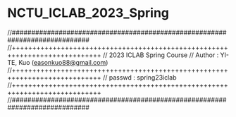 # NCTU_ICLAB_2023_Spring
//############################################################################
//++++++++++++++++++++++++++++++++++++++++++++++++++++++++++++++++++++++++++++
//   2023 ICLAB Spring Course
//   Author         : YI-TE, Kuo (easonkuo88@gmail.com)
//++++++++++++++++++++++++++++++++++++++++++++++++++++++++++++++++++++++++++++
//   passwd : spring23iclab
//++++++++++++++++++++++++++++++++++++++++++++++++++++++++++++++++++++++++++++
//############################################################################
